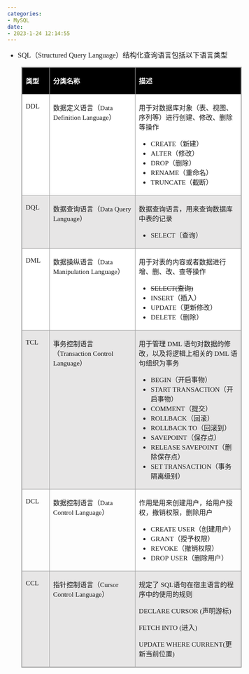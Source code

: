 ```yaml
---
categories:
- MySQL
date:
- 2023-1-24 12:14:55
---
```


<ul>
    <li><span style="font-size:12.0pt"><span style="font-family:&quot;Comic Sans MS&quot;">SQL</span><span
                style="font-family:&quot;Microsoft YaHei UI&quot;">（</span><span
                style="font-family:&quot;Comic Sans MS&quot;">Structured Query Language</span><span
                style="font-family:&quot;Microsoft YaHei UI&quot;">）结构化查询语言包括以下语言类型</span></span><span
            style="font-size:12.0pt"><span style="font-family:&quot;Microsoft YaHei UI&quot;"></span></span></li>
</ul>
<p><span style="font-size:12.0pt"><span style="font-family:&quot;Microsoft YaHei UI&quot;"></span></span></p>
<table summary="" cellspacing="0"
    style="border-collapse:collapse; border-color:#a3a3a3; border-style:solid; border-width:1px; margin-left:32px"
    class=" cke_show_border">
    <tbody>
        <tr>
            <td
                style="background-color:black; border-bottom:1px solid #a3a3a3; border-left:1px solid #a3a3a3; border-right:1px solid #a3a3a3; border-top:1px solid #a3a3a3; vertical-align:top; width:.709in">
                <p><span style="font-size:11.5pt"><span style="font-family:&quot;Microsoft YaHei UI&quot;"><span
                                style="color:white"><strong>类型</strong></span></span></span></p>
            </td>
            <td
                style="background-color:black; border-bottom:1px solid #a3a3a3; border-left:1px solid #a3a3a3; border-right:1px solid #a3a3a3; border-top:1px solid #a3a3a3; vertical-align:top; width:3.6722in">
                <p><span style="font-size:11.5pt"><span style="font-family:&quot;Microsoft YaHei UI&quot;"><span
                                style="color:white"><strong>分类名称</strong></span></span></span></p>
            </td>
            <td
                style="background-color:black; border-bottom:1px solid #a3a3a3; border-left:1px solid #a3a3a3; border-right:1px solid #a3a3a3; border-top:1px solid #a3a3a3; vertical-align:top; width:4.0888in">
                <p><span style="font-size:11.5pt"><span style="font-family:&quot;Microsoft YaHei UI&quot;"><span
                                style="color:white"><strong>描述</strong></span></span></span></p>
            </td>
        </tr>
        <tr>
            <td
                style="background-color:white; border-bottom:1px solid #a3a3a3; border-left:1px solid #a3a3a3; border-right:1px solid #a3a3a3; border-top:1px solid #a3a3a3; vertical-align:top; width:.709in">
                <p><span style="font-size:11.5pt"><span style="font-family:&quot;Comic Sans MS&quot;">DDL</span></span>
                </p>
            </td>
            <td
                style="background-color:white; border-bottom:1px solid #a3a3a3; border-left:1px solid #a3a3a3; border-right:1px solid #a3a3a3; border-top:1px solid #a3a3a3; vertical-align:top; width:3.6722in">
                <p><span style="font-size:11.5pt"><span
                            style="font-family:&quot;Microsoft YaHei UI&quot;">数据定义语言（</span><span
                            style="font-family:&quot;Comic Sans MS&quot;">D</span><span
                            style="font-family:&quot;Comic Sans MS&quot;">ata </span><span
                            style="font-family:&quot;Comic Sans MS&quot;">D</span><span
                            style="font-family:&quot;Comic Sans MS&quot;">efinition </span><span
                            style="font-family:&quot;Comic Sans MS&quot;">L</span><span
                            style="font-family:&quot;Comic Sans MS&quot;">anguage</span><span
                            style="font-family:&quot;Microsoft YaHei UI&quot;">）</span></span></p>
            </td>
            <td
                style="background-color:white; border-bottom:1px solid #a3a3a3; border-left:1px solid #a3a3a3; border-right:1px solid #a3a3a3; border-top:1px solid #a3a3a3; vertical-align:top; width:4.1173in">
                <p><span style="font-size:11.5pt"><span
                            style="font-family:&quot;Microsoft YaHei UI&quot;">用于对数据库对象（表、视图、序列等）进行创建、修改、删除等操作</span></span>
                </p>
                <ul style="list-style-type:disc">
                    <li><span style="font-size:11.5pt"><span
                                style="font-family:&quot;Comic Sans MS&quot;">CREATE</span></span><span
                            style="font-size:11.5pt"><span
                                style="font-family:&quot;Microsoft YaHei UI&quot;">（新建）</span></span></li>
                    <li><span style="font-size:11.5pt"><span
                                style="font-family:&quot;Comic Sans MS&quot;">ALTER</span></span><span
                            style="font-size:11.5pt"><span
                                style="font-family:&quot;Microsoft YaHei UI&quot;">（修改）</span></span></li>
                    <li><span style="font-size:11.5pt"><span
                                style="font-family:&quot;Comic Sans MS&quot;">DROP</span></span><span
                            style="font-size:11.5pt"><span
                                style="font-family:&quot;Microsoft YaHei UI&quot;">（删除）</span></span></li>
                    <li><span style="font-size:11.5pt"><span
                                style="font-family:&quot;Comic Sans MS&quot;">RENAME</span></span><span
                            style="font-size:11.5pt"><span
                                style="font-family:&quot;Microsoft YaHei UI&quot;">（重命名）</span></span></li>
                    <li><span style="font-size:11.5pt"><span
                                style="font-family:&quot;Comic Sans MS&quot;">TRUNCATE</span></span><span
                            style="font-size:11.5pt"><span
                                style="font-family:&quot;Microsoft YaHei UI&quot;">（截断）</span></span></li>
                </ul>
            </td>
        </tr>
        <tr>
            <td
                style="background-color:#e7e6e6; border-bottom:1px solid #a3a3a3; border-left:1px solid #a3a3a3; border-right:1px solid #a3a3a3; border-top:1px solid #a3a3a3; vertical-align:top; width:.709in">
                <p><span style="font-size:11.5pt"><span style="font-family:&quot;Comic Sans MS&quot;">DQL</span></span>
                </p>
            </td>
            <td
                style="background-color:#e7e6e6; border-bottom:1px solid #a3a3a3; border-left:1px solid #a3a3a3; border-right:1px solid #a3a3a3; border-top:1px solid #a3a3a3; vertical-align:top; width:3.6722in">
                <p><span style="font-size:11.5pt"><span
                            style="font-family:&quot;Microsoft YaHei UI&quot;">数据查询语言（</span><span
                            style="font-family:&quot;Comic Sans MS&quot;">D</span><span
                            style="font-family:&quot;Comic Sans MS&quot;">ata </span><span
                            style="font-family:&quot;Comic Sans MS&quot;">Q</span><span
                            style="font-family:&quot;Comic Sans MS&quot;">uery </span><span
                            style="font-family:&quot;Comic Sans MS&quot;">L</span><span
                            style="font-family:&quot;Comic Sans MS&quot;">anguage</span><span
                            style="font-family:&quot;Microsoft YaHei UI&quot;">）</span></span></p>
            </td>
            <td
                style="background-color:#e7e6e6; border-bottom:1px solid #a3a3a3; border-left:1px solid #a3a3a3; border-right:1px solid #a3a3a3; border-top:1px solid #a3a3a3; vertical-align:top; width:4.0888in">
                <p><span style="font-size:11.5pt"><span
                            style="font-family:&quot;Microsoft YaHei UI&quot;">数据查询语言，用来查询数据库中表的记录</span></span></p>
                <ul style="list-style-type:disc">
                    <li><span style="font-size:11.5pt"><span
                                style="font-family:&quot;Comic Sans MS&quot;">SELECT</span></span><span
                            style="font-size:11.5pt"><span
                                style="font-family:&quot;Microsoft YaHei UI&quot;">（查询）</span></span></li>
                </ul>
            </td>
        </tr>
        <tr>
            <td
                style="background-color:white; border-bottom:1px solid #a3a3a3; border-left:1px solid #a3a3a3; border-right:1px solid #a3a3a3; border-top:1px solid #a3a3a3; vertical-align:top; width:.709in">
                <p><span style="font-size:11.5pt"><span style="font-family:&quot;Comic Sans MS&quot;">DML</span></span>
                </p>
            </td>
            <td
                style="background-color:white; border-bottom:1px solid #a3a3a3; border-left:1px solid #a3a3a3; border-right:1px solid #a3a3a3; border-top:1px solid #a3a3a3; vertical-align:top; width:3.6722in">
                <p><span style="font-size:11.5pt"><span
                            style="font-family:&quot;Microsoft YaHei UI&quot;">数据操纵语言（</span><span
                            style="font-family:&quot;Comic Sans MS&quot;">D</span><span
                            style="font-family:&quot;Comic Sans MS&quot;">ata </span><span
                            style="font-family:&quot;Comic Sans MS&quot;">M</span><span
                            style="font-family:&quot;Comic Sans MS&quot;">anipulation </span><span
                            style="font-family:&quot;Comic Sans MS&quot;">L</span><span
                            style="font-family:&quot;Comic Sans MS&quot;">anguage</span><span
                            style="font-family:&quot;Microsoft YaHei UI&quot;">）</span></span></p>
            </td>
            <td
                style="background-color:white; border-bottom:1px solid #a3a3a3; border-left:1px solid #a3a3a3; border-right:1px solid #a3a3a3; border-top:1px solid #a3a3a3; vertical-align:top; width:4.1173in">
                <p><span style="font-size:11.5pt"><span
                            style="font-family:&quot;Microsoft YaHei UI&quot;">用于对表的内容或者数据进行增、删、改、查等操作</span></span></p>
                <ul style="list-style-type:disc">
                    <li><span style="font-size:11.5pt"><s><span
                                    style="font-family:&quot;Comic Sans MS&quot;">SELECT(</span></s></span><span
                            style="font-size:11.5pt"><s><span
                                    style="font-family:&quot;Microsoft YaHei UI&quot;">查询</span></s></span><span
                            style="font-size:11.5pt"><s><span style="font-family:&quot;Comic Sans MS&quot;">)
                                </span></s></span></li>
                    <li><span style="font-size:11.5pt"><span
                                style="font-family:&quot;Comic Sans MS&quot;">INSERT</span></span><span
                            style="font-size:11.5pt"><span
                                style="font-family:&quot;Microsoft YaHei UI&quot;">（插入）</span></span></li>
                    <li><span style="font-size:11.5pt"><span
                                style="font-family:&quot;Comic Sans MS&quot;">UPDATE</span></span><span
                            style="font-size:11.5pt"><span
                                style="font-family:&quot;Microsoft YaHei UI&quot;">（更新修改）</span></span></li>
                    <li><span style="font-size:11.5pt"><span
                                style="font-family:&quot;Comic Sans MS&quot;">DELETE</span></span><span
                            style="font-size:11.5pt"><span
                                style="font-family:&quot;Microsoft YaHei UI&quot;">（删除）</span></span></li>
                </ul>
            </td>
        </tr>
        <tr>
            <td
                style="background-color:#e7e6e6; border-bottom:1px solid #a3a3a3; border-left:1px solid #a3a3a3; border-right:1px solid #a3a3a3; border-top:1px solid #a3a3a3; vertical-align:top; width:.709in">
                <p><span style="font-size:11.5pt"><span style="font-family:&quot;Comic Sans MS&quot;">TCL</span></span>
                </p>
            </td>
            <td
                style="background-color:#e7e6e6; border-bottom:1px solid #a3a3a3; border-left:1px solid #a3a3a3; border-right:1px solid #a3a3a3; border-top:1px solid #a3a3a3; vertical-align:top; width:3.6847in">
                <p><span style="font-size:11.5pt"><span
                            style="font-family:&quot;Microsoft YaHei UI&quot;">事务控制语言（</span><span
                            style="font-family:&quot;Comic Sans MS&quot;">T</span><span
                            style="font-family:&quot;Comic Sans MS&quot;">ransaction </span><span
                            style="font-family:&quot;Comic Sans MS&quot;">C</span><span
                            style="font-family:&quot;Comic Sans MS&quot;">ontrol </span><span
                            style="font-family:&quot;Comic Sans MS&quot;">L</span><span
                            style="font-family:&quot;Comic Sans MS&quot;">anguage</span><span
                            style="font-family:&quot;Microsoft YaHei UI&quot;">）</span></span></p>
            </td>
            <td
                style="background-color:#e7e6e6; border-bottom:1px solid #a3a3a3; border-left:1px solid #a3a3a3; border-right:1px solid #a3a3a3; border-top:1px solid #a3a3a3; vertical-align:top; width:4.1173in">
                <p><span style="font-size:11.5pt"><span
                            style="font-family:&quot;Microsoft YaHei UI&quot;">用于管理</span><span
                            style="font-family:&quot;Comic Sans MS&quot;"> DML </span><span
                            style="font-family:&quot;Microsoft YaHei UI&quot;">语句对数据的修改，以及将逻辑上相关的</span><span
                            style="font-family:&quot;Comic Sans MS&quot;"> DML </span><span
                            style="font-family:&quot;Microsoft YaHei UI&quot;">语句组织为事务</span></span></p>
                <ul style="list-style-type:disc">
                    <li><span style="font-size:11.5pt"><span
                                style="font-family:&quot;Comic Sans MS&quot;">BEGIN</span></span><span
                            style="font-size:11.5pt"><span
                                style="font-family:&quot;Microsoft YaHei UI&quot;">（开启事物）</span></span></li>
                    <li><span style="font-size:11.5pt"><span style="font-family:&quot;Comic Sans MS&quot;">START
                                TRANSACTION</span></span><span style="font-size:11.5pt"><span
                                style="font-family:&quot;Microsoft YaHei UI&quot;">（开启事物）</span></span></li>
                    <li><span style="font-size:11.5pt"><span
                                style="font-family:&quot;Comic Sans MS&quot;">COMMENT</span></span><span
                            style="font-size:11.5pt"><span
                                style="font-family:&quot;Microsoft YaHei UI&quot;">（提交）</span></span></li>
                    <li><span style="font-size:11.5pt"><span
                                style="font-family:&quot;Comic Sans MS&quot;">ROLLBACK</span></span><span
                            style="font-size:11.5pt"><span
                                style="font-family:&quot;Microsoft YaHei UI&quot;">（回滚）</span></span></li>
                    <li><span style="font-size:11.5pt"><span style="font-family:&quot;Comic Sans MS&quot;">ROLLBACK
                                TO</span></span><span style="font-size:11.5pt"><span
                                style="font-family:&quot;Microsoft YaHei UI&quot;">（回滚到）</span></span></li>
                    <li><span style="font-size:11.5pt"><span
                                style="font-family:&quot;Comic Sans MS&quot;">SAVEPOINT</span></span><span
                            style="font-size:11.5pt"><span
                                style="font-family:&quot;Microsoft YaHei UI&quot;">（保存点）</span></span></li>
                    <li><span style="font-size:11.5pt"><span style="font-family:&quot;Comic Sans MS&quot;">RELEASE
                                SAVEPOINT</span></span><span style="font-size:11.5pt"><span
                                style="font-family:&quot;Microsoft YaHei UI&quot;">（删除保存点）</span></span></li>
                    <li><span style="font-size:11.5pt"><span style="font-family:&quot;Comic Sans MS&quot;">SET
                                TRANSACTION</span></span><span style="font-size:11.5pt"><span
                                style="font-family:&quot;Microsoft YaHei UI&quot;">（事务隔离级别）</span></span></li>
                </ul>
            </td>
        </tr>
        <tr>
            <td
                style="border-bottom:1px solid #a3a3a3; border-left:1px solid #a3a3a3; border-right:1px solid #a3a3a3; border-top:1px solid #a3a3a3; vertical-align:top; width:.709in">
                <p><span style="font-size:11.5pt"><span style="font-family:&quot;Comic Sans MS&quot;">DCL</span></span>
                </p>
            </td>
            <td
                style="border-bottom:1px solid #a3a3a3; border-left:1px solid #a3a3a3; border-right:1px solid #a3a3a3; border-top:1px solid #a3a3a3; vertical-align:top; width:3.6722in">
                <p><span style="font-size:11.5pt"><span
                            style="font-family:&quot;Microsoft YaHei UI&quot;">数据控制语言（</span><span
                            style="font-family:&quot;Comic Sans MS&quot;">D</span><span
                            style="font-family:&quot;Comic Sans MS&quot;">ata </span><span
                            style="font-family:&quot;Comic Sans MS&quot;">C</span><span
                            style="font-family:&quot;Comic Sans MS&quot;">ontrol</span><span
                            style="font-family:&quot;Comic Sans MS&quot;"> L</span><span
                            style="font-family:&quot;Comic Sans MS&quot;">anguage</span><span
                            style="font-family:&quot;Microsoft YaHei UI&quot;">）</span></span></p>
            </td>
            <td
                style="border-bottom:1px solid #a3a3a3; border-left:1px solid #a3a3a3; border-right:1px solid #a3a3a3; border-top:1px solid #a3a3a3; vertical-align:top; width:4.1229in">
                <p><span style="font-size:11.5pt"><span
                            style="font-family:&quot;Microsoft YaHei UI&quot;">作用是用来创建用户，给用户授权，撤销权限，删除用户</span></span>
                </p>
                <ul style="list-style-type:disc">
                    <li><span style="font-size:11.5pt"><span style="font-family:&quot;Comic Sans MS&quot;">CREATE
                                USER</span></span><span style="font-size:11.5pt"><span
                                style="font-family:&quot;Microsoft YaHei UI&quot;">（创建用户）</span></span></li>
                    <li><span style="font-size:11.5pt"><span
                                style="font-family:&quot;Comic Sans MS&quot;">GRANT</span></span><span
                            style="font-size:11.5pt"><span
                                style="font-family:&quot;Microsoft YaHei UI&quot;">（授予权限）</span></span></li>
                    <li><span style="font-size:11.5pt"><span
                                style="font-family:&quot;Comic Sans MS&quot;">REVOKE</span></span><span
                            style="font-size:11.5pt"><span
                                style="font-family:&quot;Microsoft YaHei UI&quot;">（撤销权限）</span></span></li>
                    <li><span style="font-size:11.5pt"><span
                                style="font-family:&quot;Comic Sans MS&quot;">DROP</span></span> <span
                            style="font-size:11.5pt"><span
                                style="font-family:&quot;Comic Sans MS&quot;">USER</span></span><span
                            style="font-size:11.5pt"><span
                                style="font-family:&quot;Microsoft YaHei UI&quot;">（删除用户）</span></span></li>
                </ul>
            </td>
        </tr>
        <tr>
            <td
                style="background-color:#e7e6e6; border-bottom:1px solid #a3a3a3; border-left:1px solid #a3a3a3; border-right:1px solid #a3a3a3; border-top:1px solid #a3a3a3; vertical-align:top; width:.709in">
                <p><span style="font-size:11.5pt"><span style="font-family:&quot;Comic Sans MS&quot;">CCL</span></span>
                </p>
            </td>
            <td
                style="background-color:#e7e6e6; border-bottom:1px solid #a3a3a3; border-left:1px solid #a3a3a3; border-right:1px solid #a3a3a3; border-top:1px solid #a3a3a3; vertical-align:top; width:3.6722in">
                <p><span style="font-size:11.5pt"><span
                            style="font-family:&quot;Microsoft YaHei UI&quot;">指针控制语言（</span><span
                            style="font-family:&quot;Comic Sans MS&quot;">Cursor Control Language</span><span
                            style="font-family:&quot;Microsoft YaHei UI&quot;">）</span></span></p>
            </td>
            <td
                style="background-color:#e7e6e6; border-bottom:1px solid #a3a3a3; border-left:1px solid #a3a3a3; border-right:1px solid #a3a3a3; border-top:1px solid #a3a3a3; vertical-align:top; width:4.1062in">
                <p><span style="font-size:11.5pt"><span
                            style="font-family:&quot;Microsoft YaHei UI&quot;">规定了</span><span
                            style="font-family:&quot;Comic Sans MS&quot;"> SQL</span><span
                            style="font-family:&quot;Microsoft YaHei UI&quot;">语句在宿主语言的程序中的使用的规则</span></span></p>
                <p><span style="font-size:11.5pt"><span style="font-family:&quot;Comic Sans MS&quot;">DECLARE CURSOR
                            (</span><span style="font-family:&quot;Microsoft YaHei UI&quot;">声明游标</span><span
                            style="font-family:&quot;Comic Sans MS&quot;">)</span></span></p>
                <p><span style="font-size:11.5pt"><span style="font-family:&quot;Comic Sans MS&quot;">FETCH INTO
                            (</span><span style="font-family:&quot;Microsoft YaHei UI&quot;">进入</span><span
                            style="font-family:&quot;Comic Sans MS&quot;">)</span></span></p>
                <p><span style="font-size:11.5pt"><span style="font-family:&quot;Comic Sans MS&quot;">UPDATE WHERE
                            CURRENT(</span><span style="font-family:&quot;Microsoft YaHei UI&quot;">更新当前位置</span><span
                            style="font-family:&quot;Comic Sans MS&quot;">)</span></span></p>
            </td>
        </tr>
    </tbody>
</table>